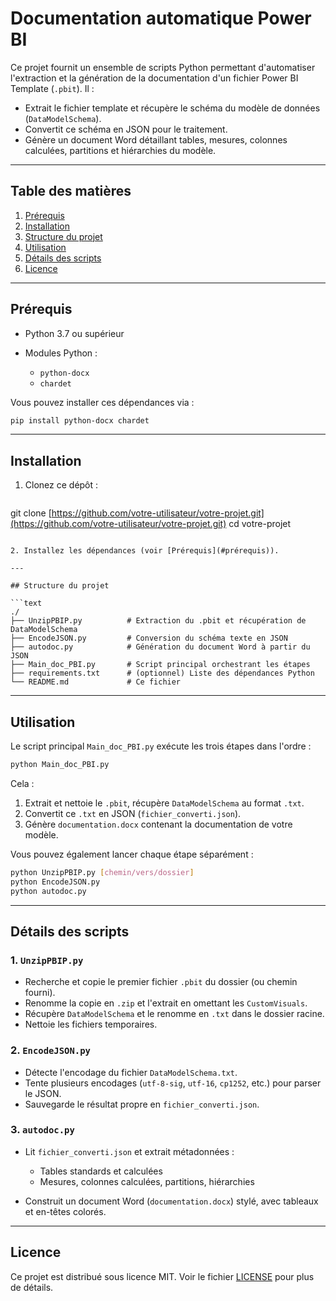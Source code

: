 # Documentation automatique Power BI

Ce projet fournit un ensemble de scripts Python permettant d'automatiser l'extraction et la génération de la documentation d'un fichier Power BI Template (`.pbit`). Il :

* Extrait le fichier template et récupère le schéma du modèle de données (`DataModelSchema`).
* Convertit ce schéma en JSON pour le traitement.
* Génère un document Word détaillant tables, mesures, colonnes calculées, partitions et hiérarchies du modèle.

---

## Table des matières

1. [Prérequis](#prérequis)
2. [Installation](#installation)
3. [Structure du projet](#structure-du-projet)
4. [Utilisation](#utilisation)
5. [Détails des scripts](#détails-des-scripts)
6. [Licence](#licence)

---

## Prérequis

* Python 3.7 ou supérieur
* Modules Python :

  * `python-docx`
  * `chardet`

Vous pouvez installer ces dépendances via :

```bash
pip install python-docx chardet
```

---

## Installation

1. Clonez ce dépôt :

   ```bash
   ```

git clone [https://github.com/votre-utilisateur/votre-projet.git](https://github.com/votre-utilisateur/votre-projet.git)
cd votre-projet

````

2. Installez les dépendances (voir [Prérequis](#prérequis)).

---

## Structure du projet

```text
./
├── UnzipPBIP.py          # Extraction du .pbit et récupération de DataModelSchema
├── EncodeJSON.py         # Conversion du schéma texte en JSON
├── autodoc.py            # Génération du document Word à partir du JSON
├── Main_doc_PBI.py       # Script principal orchestrant les étapes
├── requirements.txt      # (optionnel) Liste des dépendances Python
└── README.md             # Ce fichier
````

---

## Utilisation

Le script principal `Main_doc_PBI.py` exécute les trois étapes dans l'ordre :

```bash
python Main_doc_PBI.py
```

Cela :

1. Extrait et nettoie le `.pbit`, récupère `DataModelSchema` au format `.txt`.
2. Convertit ce `.txt` en JSON (`fichier_converti.json`).
3. Génère `documentation.docx` contenant la documentation de votre modèle.

Vous pouvez également lancer chaque étape séparément :

```bash
python UnzipPBIP.py [chemin/vers/dossier]
python EncodeJSON.py
python autodoc.py
```

---

## Détails des scripts

### 1. `UnzipPBIP.py`

* Recherche et copie le premier fichier `.pbit` du dossier (ou chemin fourni).
* Renomme la copie en `.zip` et l'extrait en omettant les `CustomVisuals`.
* Récupère `DataModelSchema` et le renomme en `.txt` dans le dossier racine.
* Nettoie les fichiers temporaires.

### 2. `EncodeJSON.py`

* Détecte l'encodage du fichier `DataModelSchema.txt`.
* Tente plusieurs encodages (`utf-8-sig`, `utf-16`, `cp1252`, etc.) pour parser le JSON.
* Sauvegarde le résultat propre en `fichier_converti.json`.

### 3. `autodoc.py`

* Lit `fichier_converti.json` et extrait métadonnées :

  * Tables standards et calculées
  * Mesures, colonnes calculées, partitions, hiérarchies
* Construit un document Word (`documentation.docx`) stylé, avec tableaux et en-têtes colorés.

---

## Licence

Ce projet est distribué sous licence MIT. Voir le fichier [LICENSE](LICENSE) pour plus de détails.
